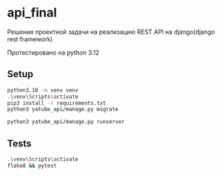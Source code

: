 # api_final
Решения проектной задачи на реализацию REST API на django(django rest framework)

Протестировано на python 3.12

## Setup
```bash
python3.10 -m venv venv
.\venv\Scripts\activate
pip3 install -r requirements.txt
python3 yatube_api/manage.py migrate

python3 yatube_api/manage.py runserver
```

## Tests
```bash
.\venv\Scripts\activate
flake8 && pytest
```
